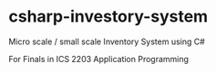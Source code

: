 # csharp-investory-system
Micro scale / small scale Inventory System using C#


For Finals in ICS 2203	 Application Programming 
